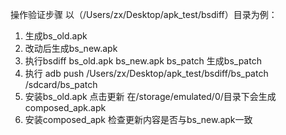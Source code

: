 操作验证步骤 以（/Users/zx/Desktop/apk_test/bsdiff）目录为例：
1.  生成bs_old.apk
2.  改动后生成bs_new.apk
3.  执行bsdiff bs_old.apk bs_new.apk bs_patch 生成bs_patch
4.  执行 adb push /Users/zx/Desktop/apk_test/bsdiff/bs_patch /sdcard/bs_patch
5.  安装bs_old.apk  点击更新  在/storage/emulated/0/目录下会生成composed_apk.apk
6.  安装composed_apk 检查更新内容是否与bs_new.apk一致